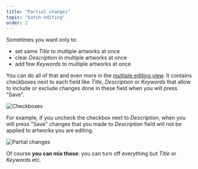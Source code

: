 ```yaml
---
title: "Partial changes"
topic: "batch-editing"
order: 2
---
```


Sometimes you want only to:

* set same _Title_ to multiple artworks at once
* clear _Description_ in multiple artworks at once
* add few _Keywords_ to multiple artworks at once

You can do all of that and even more in the <a href='{{< misc/rel "/tutorials/interface-multiple-view/" >}}'>multiple editing view</a>. It contains checkboxes next to each field like _Title_, _Description_ or _Keywords_ that allow to include or exclude changes done in these field when you will press "Save".

<p>
  <img alt="Checkboxes" src='{{< misc/rel "/images/tutorials/batch-editing/checkboxes.gif" >}}' class="small-12 large-12" />
</p>

For example, if you uncheck the checkbox next to _Description_, when you will press "Save" changes that you made to _Description_ field will not be applied to artworks you are editing.

<p>
  <img alt="Partial changes" src='{{< misc/rel "/images/tutorials/batch-editing/partial-changes.gif" >}}' class="small-12 large-12" />
</p>

Of course **you can mix those**: you can turn off everything but _Title_ or _Keywords_ etc.
